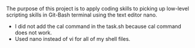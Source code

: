The purpose of this project is to apply coding skills to picking up low-level scripting skills in Git-Bash terminal using the text editor nano.

- I did not add the cal command in the task.sh because cal command does not work.
- Used nano instead of vi for all of my shell files.
